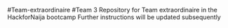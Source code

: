 #Team-extraordinaire #Team 3
Repository for Team extraordinaire in the HackforNaija bootcamp
Further instructions will be updated subsequently
